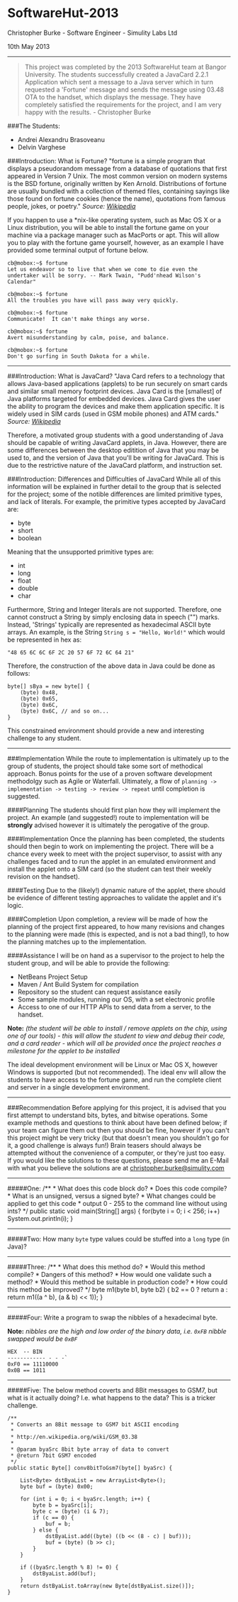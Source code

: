 SoftwareHut-2013
================
Christopher Burke - Software Engineer - Simulity Labs Ltd

10th May 2013

---

> This project was completed by the 2013 SoftwareHut team at Bangor University. The students successfully created a JavaCard 2.2.1 Application which sent a message to a Java server which in turn requested a 'Fortune' message and sends the message using 03.48 OTA to the handset, which displays the message. They have completely satisfied the requirements for the project, and I am very happy with the results. - Christopher Burke

###The Students: 

* Andrei Alexandru Brasoveanu
* Delvin Varghese

###Introduction: What is Fortune? 
"fortune is a simple program that displays a pseudorandom message from a database of quotations that first appeared in Version 7 Unix. The most common version on modern systems is the BSD fortune, originally written by Ken Arnold. Distributions of fortune are usually bundled with a collection of themed files, containing sayings like those found on fortune cookies (hence the name), quotations from famous people, jokes, or poetry." *Source: [Wikipedia](http://en.wikipedia.org/wiki/Fortune_(Unix))*

If you happen to use a *nix-like operating system, such as Mac OS X or a Linux distribution, you will be able to install the fortune game on your machine via a package manager such as MacPorts or apt. This will allow you to play with the fortune game yourself, however, as an example I have provided some terminal output of fortune below. 

    cb@mobox:~$ fortune
    Let us endeavor so to live that when we come to die even the undertaker will be sorry. -- Mark Twain, "Pudd'nhead Wilson's Calendar"

    cb@mobox:~$ fortune
    All the troubles you have will pass away very quickly.

    cb@mobox:~$ fortune
    Communicate!  It can't make things any worse.

    cb@mobox:~$ fortune
    Avert misunderstanding by calm, poise, and balance.

    cb@mobox:~$ fortune
    Don't go surfing in South Dakota for a while.

---

###Introduction: What is JavaCard? 
"Java Card refers to a technology that allows Java-based applications (applets) to be run securely on smart cards and similar small memory footprint devices. Java Card is the [smallest] of Java platforms targeted for embedded devices. Java Card gives the user the ability to program the devices and make them application specific. It is widely used in SIM cards (used in GSM mobile phones) and ATM cards." *Source: [Wikipedia](http://en.wikipedia.org/wiki/Java_Card)*

Therefore, a motivated group students with a good understanding of Java should be capable of writing JavaCard applets, in Java. However, there are some differences between the desktop editition of Java that you may be used to, and the version of Java that you'll be writing for JavaCard. This is due to the restrictive nature of the JavaCard platform, and instruction set. 

###Introduction: Differences and Difficulties of JavaCard 
While all of this information will be explained in further detail to the group that is selected for the project; some of the notible differences are limited primitive types, and lack of literals. For example, the primitive types accepted by JavaCard are: 

* byte
* short
* boolean

Meaning that the unsupported primitive types are: 

* int
* long
* float
* double 
* char

Furthermore, String and Integer literals are not supported. Therefore, one cannot construct a String by simply enclosing data in speech ("") marks. Instead, 'Strings' typically are represented as hexadecimal ASCII byte arrays. An example, is the String `String s = "Hello, World!"` which would be represented in hex as: 

    "48 65 6C 6C 6F 2C 20 57 6F 72 6C 64 21"

Therefore, the construction of the above data in Java could be done as follows: 

    byte[] sBya = new byte[] {
        (byte) 0x48, 
        (byte) 0x65, 
        (byte) 0x6C,
        (byte) 0x6C, // and so on... 
    }

This constrained environment should provide a new and interesting challenge to any student. 

----

###Implementation
While the route to implementation is ultimately up to the group of students, the project should take some sort of methodical approach. Bonus points for the use of a proven software development methodolgy such as Agile or Waterfall. Ultimately, a flow of `planning -> implementation -> testing -> review -> repeat` until completion is suggested. 

####Planning
The students should first plan how they will implement the project. An example (and suggested!) route to implementation will be **strongly** advised however it is ultimately the perogative of the group. 

####Implementation
Once the planning has been completed, the students should then begin to work on implementing the project. There will be a chance every week to meet with the project supervisor, to assist with any challenges faced and to run the applet in an emulated environment and install the applet onto a SIM card (so the student can test their weekly revision on the handset). 

####Testing
Due to the (likely!) dynamic nature of the applet, there should be evidence of different testing approaches to validate the applet and it's logic. 

####Completion
Upon completion, a review will be made of how the planning of the project first appeared, to how many revisions and changes to the planning were made (this is expected, and is not a bad thing!), to how the planning matches up to the implementation. 

####Assistance
I will be on hand as a supervisor to the project to help the student group, and will be able to provide the following: 

* NetBeans Project Setup
* Maven / Ant Build System for compilation 
* Repository so the student can request assistance easily 
* Some sample modules, running our OS, with a set electronic profile
* Access to one of our HTTP APIs to send data from a server, to the handset. 

**Note:** *(the student will be able to install / remove applets on the chip, using one of our tools) - this will allow the student to view and debug their code, and a card reader - which will all be provided once the project reaches a milestone for the applet to be installed*

The ideal development environment will be Linux or Mac OS X, however Windows is supported (but not recommended). The ideal env will allow the students to have access to the fortune game, and run the complete client and server in a single development environment. 

---

###Recommendation
Before applying for this project, it is advised that you first attempt to understand bits, bytes, and bitwise operations. Some example methods and questions to think about have been defined below; if your team can figure them out then you should be fine, however if you can't this project might be very tricky (but that doesn't mean you shouldn't go for it, a good challenge is always fun!) Brain teasers should always be attempted without the convenience of a computer, or they're just too easy. If you would like the solutions to these questions, please send me an E-Mail with what you believe the solutions are at <christopher.burke@simulity.com> 

---

#####One: 
    /**
      * What does this code block do? 
      * Does this code compile? 
      * What is an unsigned, versus a signed byte? 
      * What changes could be applied to get this code
      *     output 0 - 255 to the command line without using ints?
      */
     public static void main(String[] args) {
         for(byte i = 0; i < 256; i++)
             System.out.println(i);
     }

---

#####Two:
How many `byte` type values could be stuffed into a `long` type (in Java)?    

---

#####Three:
    /** 
     * What does this method do? 
     * Would this method compile? 
     * Dangers of this method?
     * How would one validate such a method? 
     * Would this method be suitable in production code? 
     * How could this method be improved? 
     */
     byte m1(byte b1, byte b2) {
        b2 == 0 ? return a : return m1((a ^ b), (a & b) << 1));
     }

---

#####Four:
Write a program to swap the nibbles of a hexadecimal byte. 

**Note:** *nibbles are the high and low order of the binary data, i.e. `0xFB` nibble swapped would be `0xBF`*

    HEX  -- BIN
    ------------ - - -`
    0xF0 == 11110000
    0x0B == 1011

---

#####Five: 
The below method coverts and 8Bit messages to GSM7, but what is it actually doing? I.e. what happens to the data? This is a tricker challenge.

    /**
     * Converts an 8Bit message to GSM7 bit ASCII encoding
     *
     * http://en.wikipedia.org/wiki/GSM_03.38
     *
     * @param byaSrc 8bit byte array of data to convert
     * @return 7bit GSM7 encoded 
     */
    public static Byte[] conv8bitToGsm7(byte[] byaSrc) {

        List<Byte> dstByaList = new ArrayList<Byte>();
        byte buf = (byte) 0x00;

        for (int i = 0; i < byaSrc.length; i++) {
            byte b = byaSrc[i];
            byte c = (byte) (i & 7);
            if (c == 0) {
                buf = b;
            } else {
                dstByaList.add((byte) ((b << (8 - c) | buf)));
                buf = (byte) (b >> c);
            }
        }

        if ((byaSrc.length % 8) != 0) {
            dstByaList.add(buf);
        }
        return dstByaList.toArray(new Byte[dstByaList.size()]);
    }
